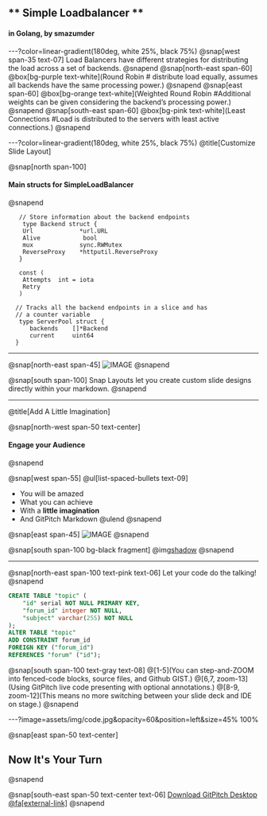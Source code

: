 ##  ** Simple Loadbalancer ** 
#### in Golang, by smazumder

---?color=linear-gradient(180deg, white 25%, black 75%)
@snap[west span-35 text-07]
Load Balancers have different strategies for distributing the load across a set of backends.
@snapend
@snap[north-east span-60]
@box[bg-purple text-white](Round Robin # distribute load equally, assumes all backends have the same processing power.)
@snapend
@snap[east span-60]
@box[bg-orange text-white](Weighted Round Robin #Additional weights can be given considering the backend’s processing power.)
@snapend
@snap[south-east span-60]
@box[bg-pink text-white](Least Connections #Load is distributed to the servers with least active connections.)
@snapend

---?color=linear-gradient(180deg, white 25%, black 75%)
@title[Customize Slide Layout]

@snap[north span-100]
 #### Main structs for SimpleLoadBalancer
@snapend

```golang
   // Store information about the backend endpoints
    type Backend struct {
    Url             *url.URL
    Alive            bool
    mux             sync.RWMutex
    ReverseProxy    *httputil.ReverseProxy
   }

   const (
    Attempts  int = iota
    Retry
   )   

  // Tracks all the backend endpoints in a slice and has
  // a counter variable
   type ServerPool struct {
      backends    []*Backend
      current     uint64
  }
````
---

@snap[north-east span-45]
![IMAGE](assets/img/presentation.png)
@snapend

@snap[south span-100]
Snap Layouts let you create custom slide designs directly within your markdown.
@snapend

---
@title[Add A Little Imagination]

@snap[north-west span-50 text-center]
#### Engage your Audience
@snapend

@snap[west span-55]
@ul[list-spaced-bullets text-09]
- You will be amazed
- What you can achieve
- With a **little imagination**
- And GitPitch Markdown
@ulend
@snapend

@snap[east span-45]
![IMAGE](assets/img/conference.png)
@snapend

@snap[south span-100 bg-black fragment]
@img[shadow](assets/img/conference.png)
@snapend

---

@snap[north-east span-100 text-pink text-06]
Let your code do the talking!
@snapend

```sql zoom-18
CREATE TABLE "topic" (
    "id" serial NOT NULL PRIMARY KEY,
    "forum_id" integer NOT NULL,
    "subject" varchar(255) NOT NULL
);
ALTER TABLE "topic"
ADD CONSTRAINT forum_id
FOREIGN KEY ("forum_id")
REFERENCES "forum" ("id");
```

@snap[south span-100 text-gray text-08]
@[1-5](You can step-and-ZOOM into fenced-code blocks, source files, and Github GIST.)
@[6,7, zoom-13](Using GitPitch live code presenting with optional annotations.)
@[8-9, zoom-12](This means no more switching between your slide deck and IDE on stage.)
@snapend


---?image=assets/img/code.jpg&opacity=60&position=left&size=45% 100%

@snap[east span-50 text-center]
## Now It's **Your** Turn
@snapend

@snap[south-east span-50 text-center text-06]
[Download GitPitch Desktop @fa[external-link]](https://gitpitch.com/docs/getting-started/tutorial/)
@snapend

